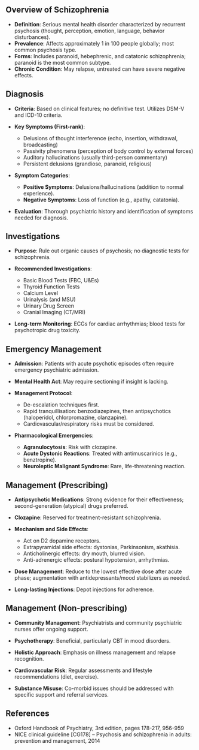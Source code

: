 ## Overview of Schizophrenia
- **Definition**: Serious mental health disorder characterized by recurrent psychosis (thought, perception, emotion, language, behavior disturbances).
- **Prevalence**: Affects approximately 1 in 100 people globally; most common psychosis type.
- **Forms**: Includes paranoid, hebephrenic, and catatonic schizophrenia; paranoid is the most common subtype.
- **Chronic Condition**: May relapse, untreated can have severe negative effects.

## Diagnosis
- **Criteria**: Based on clinical features; no definitive test. Utilizes DSM-V and ICD-10 criteria.
- **Key Symptoms (First-rank)**:
  - Delusions of thought interference (echo, insertion, withdrawal, broadcasting)
  - Passivity phenomena (perception of body control by external forces)
  - Auditory hallucinations (usually third-person commentary)
  - Persistent delusions (grandiose, paranoid, religious)

- **Symptom Categories**:
  - **Positive Symptoms**: Delusions/hallucinations (addition to normal experience).
  - **Negative Symptoms**: Loss of function (e.g., apathy, catatonia).

- **Evaluation**: Thorough psychiatric history and identification of symptoms needed for diagnosis.

## Investigations
- **Purpose**: Rule out organic causes of psychosis; no diagnostic tests for schizophrenia.
- **Recommended Investigations**:
  - Basic Blood Tests (FBC, U&Es)
  - Thyroid Function Tests
  - Calcium Level
  - Urinalysis (and MSU)
  - Urinary Drug Screen
  - Cranial Imaging (CT/MRI)

- **Long-term Monitoring**: ECGs for cardiac arrhythmias; blood tests for psychotropic drug toxicity.

## Emergency Management
- **Admission**: Patients with acute psychotic episodes often require emergency psychiatric admission.
- **Mental Health Act**: May require sectioning if insight is lacking.
- **Management Protocol**:
  - De-escalation techniques first.
  - Rapid tranquillisation: benzodiazepines, then antipsychotics (haloperidol, chlorpromazine, olanzapine).
  - Cardiovascular/respiratory risks must be considered.

- **Pharmacological Emergencies**:
  - **Agranulocytosis**: Risk with clozapine.
  - **Acute Dystonic Reactions**: Treated with antimuscarinics (e.g., benztropine).
  - **Neuroleptic Malignant Syndrome**: Rare, life-threatening reaction.

## Management (Prescribing)
- **Antipsychotic Medications**: Strong evidence for their effectiveness; second-generation (atypical) drugs preferred.
- **Clozapine**: Reserved for treatment-resistant schizophrenia.
- **Mechanism and Side Effects**:
  - Act on D2 dopamine receptors.
  - Extrapyramidal side effects: dystonias, Parkinsonism, akathisia.
  - Anticholinergic effects: dry mouth, blurred vision.
  - Anti-adrenergic effects: postural hypotension, arrhythmias.
  
- **Dose Management**: Reduce to the lowest effective dose after acute phase; augmentation with antidepressants/mood stabilizers as needed.
- **Long-lasting Injections**: Depot injections for adherence.

## Management (Non-prescribing)
- **Community Management**: Psychiatrists and community psychiatric nurses offer ongoing support.
- **Psychotherapy**: Beneficial, particularly CBT in mood disorders.
- **Holistic Approach**: Emphasis on illness management and relapse recognition.

- **Cardiovascular Risk**: Regular assessments and lifestyle recommendations (diet, exercise).
- **Substance Misuse**: Co-morbid issues should be addressed with specific support and referral services.

## References
- Oxford Handbook of Psychiatry, 3rd edition, pages 178-217, 956-959
- NICE clinical guideline [CG178] – Psychosis and schizophrenia in adults: prevention and management, 2014